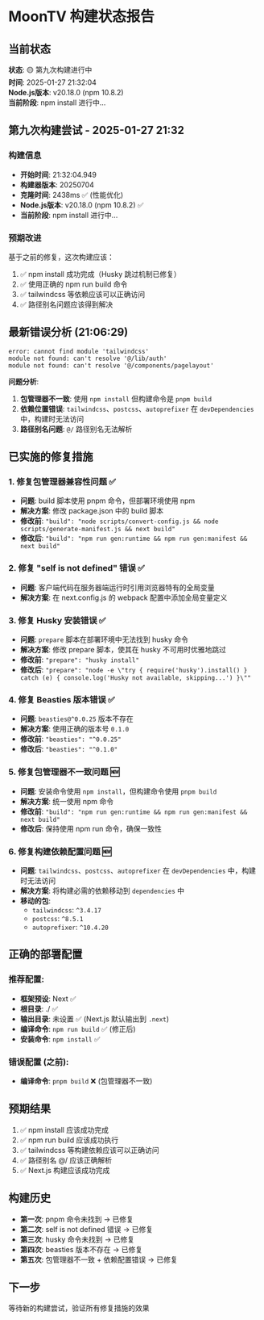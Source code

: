 # MoonTV 构建状态报告

## 当前状态
**状态**: 🟡 第九次构建进行中  
**时间**: 2025-01-27 21:32:04  
**Node.js版本**: v20.18.0 (npm 10.8.2)  
**当前阶段**: npm install 进行中...

## 第九次构建尝试 - 2025-01-27 21:32

### 构建信息
- **开始时间**: 21:32:04.949
- **构建器版本**: 20250704
- **克隆时间**: 2438ms ✅ (性能优化)
- **Node.js版本**: v20.18.0 (npm 10.8.2) ✅
- **当前阶段**: npm install 进行中...

### 预期改进
基于之前的修复，这次构建应该：
1. ✅ npm install 成功完成（Husky 跳过机制已修复）
2. ✅ 使用正确的 npm run build 命令
3. ✅ tailwindcss 等依赖应该可以正确访问
4. ✅ 路径别名问题应该得到解决

## 最新错误分析 (21:06:29)
```
error: cannot find module 'tailwindcss'
module not found: can't resolve '@/lib/auth'
module not found: can't resolve '@/components/pagelayout'
```

**问题分析**:
1. **包管理器不一致**: 使用 `npm install` 但构建命令是 `pnpm build`
2. **依赖位置错误**: `tailwindcss`、`postcss`、`autoprefixer` 在 `devDependencies` 中，构建时无法访问
3. **路径别名问题**: `@/` 路径别名无法解析

## 已实施的修复措施

### 1. 修复包管理器兼容性问题 ✅
- **问题**: build 脚本使用 pnpm 命令，但部署环境使用 npm
- **解决方案**: 修改 package.json 中的 build 脚本
- **修改前**: `"build": "node scripts/convert-config.js && node scripts/generate-manifest.js && next build"`
- **修改后**: `"build": "npm run gen:runtime && npm run gen:manifest && next build"`

### 2. 修复 "self is not defined" 错误 ✅
- **问题**: 客户端代码在服务器端运行时引用浏览器特有的全局变量
- **解决方案**: 在 next.config.js 的 webpack 配置中添加全局变量定义

### 3. 修复 Husky 安装错误 ✅
- **问题**: `prepare` 脚本在部署环境中无法找到 husky 命令
- **解决方案**: 修改 prepare 脚本，使其在 husky 不可用时优雅地跳过
- **修改前**: `"prepare": "husky install"`
- **修改后**: `"prepare": "node -e \"try { require('husky').install() } catch (e) { console.log('Husky not available, skipping...') }\""`

### 4. 修复 Beasties 版本错误 ✅
- **问题**: `beasties@^0.0.25` 版本不存在
- **解决方案**: 使用正确的版本号 `0.1.0`
- **修改前**: `"beasties": "^0.0.25"`
- **修改后**: `"beasties": "^0.1.0"`

### 5. 修复包管理器不一致问题 🆕
- **问题**: 安装命令使用 `npm install`，但构建命令使用 `pnpm build`
- **解决方案**: 统一使用 npm 命令
- **修改前**: `"build": "npm run gen:runtime && npm run gen:manifest && next build"`
- **修改后**: 保持使用 npm run 命令，确保一致性

### 6. 修复构建依赖配置问题 🆕
- **问题**: `tailwindcss`、`postcss`、`autoprefixer` 在 `devDependencies` 中，构建时无法访问
- **解决方案**: 将构建必需的依赖移动到 `dependencies` 中
- **移动的包**:
  - `tailwindcss`: `^3.4.17`
  - `postcss`: `^8.5.1`
  - `autoprefixer`: `^10.4.20`

## 正确的部署配置

### 推荐配置:
- **框架预设**: Next ✅
- **根目录**: ./ ✅
- **输出目录**: 未设置 ✅ (Next.js 默认输出到 `.next`)
- **编译命令**: `npm run build` ✅ (修正后)
- **安装命令**: `npm install` ✅

### 错误配置 (之前):
- **编译命令**: `pnpm build` ❌ (包管理器不一致)

## 预期结果
1. ✅ npm install 应该成功完成
2. ✅ npm run build 应该成功执行
3. ✅ tailwindcss 等构建依赖应该可以正确访问
4. ✅ 路径别名 @/ 应该正确解析
5. ✅ Next.js 构建应该成功完成

## 构建历史
- **第一次**: pnpm 命令未找到 → 已修复
- **第二次**: self is not defined 错误 → 已修复  
- **第三次**: husky 命令未找到 → 已修复
- **第四次**: beasties 版本不存在 → 已修复
- **第五次**: 包管理器不一致 + 依赖配置错误 → 已修复

## 下一步
等待新的构建尝试，验证所有修复措施的效果